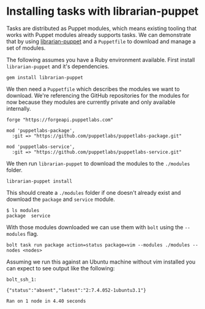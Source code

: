 # Installing tasks with librarian-puppet

Tasks are distributed as Puppet modules, which means existing tooling that works with Puppet modules already supports tasks. We can demonstrate that by using [librarian-puppet](https://github.com/voxpupuli/librarian-puppet) and a `Puppetfile` to download and manage a set of modules.

The following assumes you have a Ruby environment available. First install `librarian-puppet` and it's dependencies.

```
gem install librarian-puppet
```

We then need a `Puppetfile` which describes the modules we want to download. We're referencing the GitHub repositories for the modules for now because they modules are currently private and only available internally.

```
forge "https://forgeapi.puppetlabs.com"

mod 'puppetlabs-package',
  :git => "https://github.com/puppetlabs/puppetlabs-package.git"

mod 'puppetlabs-service',
  :git => "https://github.com/puppetlabs/puppetlabs-service.git"
```

We then run `librarian-puppet` to download the modules to the `./modules` folder.

```
librarian-puppet install
```

This should create a `./modules` folder if one doesn't already exist and download the `package` and `service` module.

```
$ ls modules
package  service
```

With those modules downloaded we can use them with `bolt` using the `--modules` flag.

```
bolt task run package action=status package=vim --modules ./modules --nodes <nodes>
```

Assuming we run this against an Ubuntu machine without vim installed you can expect to see output like the following:

```
bolt_ssh_1:

{"status":"absent","latest":"2:7.4.052-1ubuntu3.1"}

Ran on 1 node in 4.40 seconds
```
